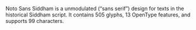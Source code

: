 Noto Sans Siddham is a unmodulated (“sans serif”) design for texts in the historical Siddham script. It contains 505 glyphs, 13 OpenType features, and supports 99 characters.